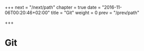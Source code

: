 +++
next = "/next/path"
chapter = true
date = "2016-11-06T00:20:46+02:00"
title = "Git"
weight = 0
prev = "/prev/path"

+++
# Git
